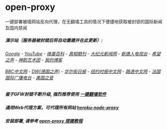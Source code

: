 # open-proxy
一键部署被墙网站反向代理，在无翻墙工具的情况下便捷地获取被封锁的国际新闻及国内禁闻

#####  演示站（服务器被封锁后将自动重建并在此更新）:
######  [Google](http://95.179.170.76:8888/search?q=425事件) - [YouTube](https://nogfw.the-youtube.win) - [维基百科](http://95.179.170.76:8100/wiki/喬高-麥塔斯調查報告) - [真相期刊](http://95.179.170.76:8300/display.aspx?category_id=3&zhuanti_id=2) - [大纪元新闻网](http://95.179.170.76:10080) - [新唐人电视台](http://95.179.170.76:8000) - [希望之声](http://95.179.170.76:8200) - [神韵艺术团](http://95.179.170.76:8000/xtr/gb/prog673.html) - [我的博客](http://95.179.170.76:10000/)<br/> <br/> [BBC中文网](http://95.179.170.76:9100/zhongwen) - [DW(德国之声)](http://95.179.170.76:9200/zh/在线报导/s-9058?&zhongwen=simp) - [华尔街日报](http://95.179.170.76:9300) - [纽约时报中文网](http://95.179.170.76:9400) - [路透中文网](http://95.179.170.76:9500/) - [法国国际广播电台](http://95.179.170.76:9600/) - [美国之音](http://95.179.170.76:9700/) 

##### 鉴于GFW封锁不断升级, 强烈推荐使用 [一键翻墙软件](https://github.com/gfw-breaker/nogfw/blob/master/README.md) 

##### 通用Web代理方案，可代理所有网站 [heroku-node-proxy](https://github.com/gfw-breaker/heroku-node-proxy#--end--) 

##### 安装部署, 请参考 [open-proxy 搭建教程](https://github.com/gfw-breaker/open-proxy/wiki#open-proxy-%E6%90%AD%E5%BB%BA%E6%95%99%E7%A8%8B)

